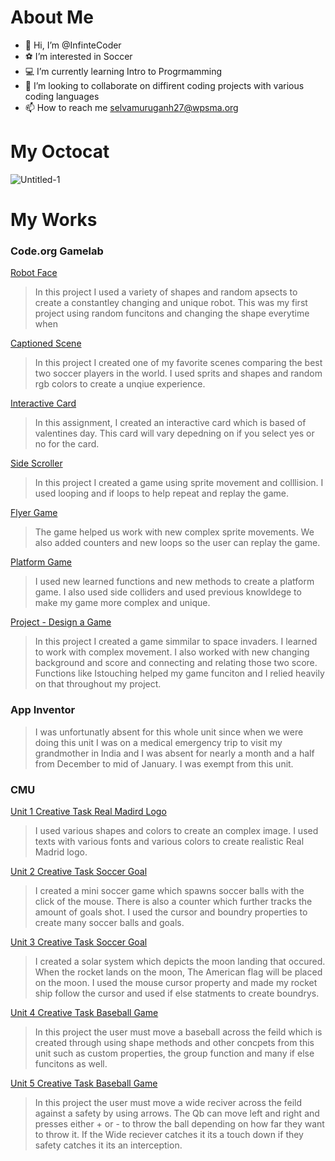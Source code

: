 # About Me
- 👋 Hi, I’m @InfinteCoder
- ⚽ I’m interested in Soccer
- 💻 I’m currently learning Intro to Progrmamming
- 💞️ I’m looking to collaborate on diffirent coding projects with various coding languages
- 📫 How to reach me selvamuruganh27@wpsma.org

# My Octocat 
![Untitled-1](https://github.com/InfinteCoder/InfinteCoder/assets/146842714/dbcab1f5-5e87-40de-955e-32f62037ca1a)
 
# My Works
 
### Code.org Gamelab 
[Robot Face](https://InfinteCoder.github.io/Robot/)
 > In this project I used a variety of shapes and random apsects to create a constantley changing and unique robot. This was my first project using random funcitons and changing the shape everytime when 

 [Captioned Scene](https://studio.code.org/projects/gamelab/Ks5FD1ZQlD4RcKuJeGaDtz8XD3lw6vmfZbNJrYyGCzY)
 > In this project I created one of my favorite scenes comparing the best two soccer players in the world. I used sprits and shapes and random rgb colors to create a unqiue experience.

[Interactive Card](https://studio.code.org/projects/gamelab/tOH7_cI0gnDAB6XI_k6QpMplG11qBUsbKS0X7ym0bN4)
> In this assignment, I created an interactive card which is based of valentines day. This card will vary depedning on if you select yes or no for the card. 

[Side Scroller](https://studio.code.org/projects/gamelab/CP_GY2XeKHZhw5J5YihxhKgGeFU5z7DIDlCD36Id83Y)
> In this project I created a game using sprite movement and colllision. I used looping and if loops to help repeat and replay the game.
 
[Flyer Game](https://studio.code.org/projects/gamelab/ZuDhACIfXwrCPwmzz7Ohz9PYhvybxkLiiOpSCAQQfSs)
>  The game helped us work with new complex sprite movements. We also added counters and new loops so the user can replay the game.

[Platform Game](https://studio.code.org/projects/gamelab/iXVC7Ql4AIFH_pkbwHTrv0ge2JiYkULVZAiVFj8AANg)
>  I used new learned functions and new methods to create a platform game. I also used side colliders and used previous knowldege to make my game more complex and unique.

[Project - Design a Game](https://studio.code.org/projects/gamelab/auvSPfOm26m7rs1BQknJbl5qE3CoA-jgdX73oC3wMA0)
> In this project I created a game simmilar to space invaders. I learned to work with complex movement. I also worked with new changing background and score and connecting and relating those two score. Functions like Istouching helped my game funciton and I relied heavily on that throughout my project.

### App Inventor 
> I was unfortunatly absent for this whole unit since when we were doing this unit I was on a medical emergency  trip to visit my grandmother in India and I was absent for nearly a month and a half from December to mid of January. I was exempt from this unit. 

### CMU
[Unit 1 Creative Task Real Madird Logo](https://academy.cs.cmu.edu/sharing/greenYellowCheetah2308)
> I used various shapes and colors to create an complex image. I used texts with various fonts and various colors to create  realistic Real Madrid logo.

[Unit 2 Creative Task Soccer Goal](https://academy.cs.cmu.edu/sharing/blueGoldfish2559)
> I created a mini soccer game which spawns soccer balls with the click of the mouse. There is also a counter which further tracks the amount of goals shot. I used the cursor and boundry properties to create many soccer balls and goals. 

[Unit 3 Creative Task Soccer Goal](https://academy.cs.cmu.edu/sharing/blackKitten4862)
> I created a solar system which depicts the moon landing that occured. When the rocket lands on the moon, The American flag will be placed on the moon. I used the mouse cursor property and made my rocket ship follow the cursor and used if else statments to create boundrys. 

[Unit 4 Creative Task Baseball Game](https://academy.cs.cmu.edu/sharing/grayMouse3326)
> In this project the user must move a baseball across the feild which is created through using shape methods and other concpets from this unit such as custom properties, the group function and many if else funcitons as well.

[Unit 5 Creative Task Baseball Game](https://academy.cs.cmu.edu/sharing/wheatFox2720)
> In this project the user must move a wide reciver across the feild against a safety by using arrows. The Qb can move left and right and presses either + or - to throw the ball depending on how far they want to throw it. If the Wide reciever catches it its a touch down if they safety catches it its an interception.
